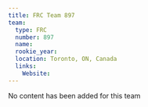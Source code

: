 ```yaml
---
title: FRC Team 897
team:
  type: FRC
  number: 897
  name: 
  rookie_year: 
  location: Toronto, ON, Canada
  links:
    Website: 
---
```

No content has been added for this team